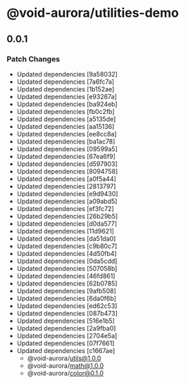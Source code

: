 # @void-aurora/utilities-demo

## 0.0.1

### Patch Changes

- Updated dependencies [9a58032]
- Updated dependencies [7a6fc7a]
- Updated dependencies [1b152ae]
- Updated dependencies [e93267a]
- Updated dependencies [ba924eb]
- Updated dependencies [fb0c2fb]
- Updated dependencies [a5135de]
- Updated dependencies [aa15136]
- Updated dependencies [ee8cc8a]
- Updated dependencies [ba1ac78]
- Updated dependencies [09599a5]
- Updated dependencies [67ea6f9]
- Updated dependencies [d597903]
- Updated dependencies [8094758]
- Updated dependencies [a0f5a44]
- Updated dependencies [2813797]
- Updated dependencies [e9d9430]
- Updated dependencies [a09abd5]
- Updated dependencies [ef3fc72]
- Updated dependencies [26b29b5]
- Updated dependencies [d0da577]
- Updated dependencies [11d9621]
- Updated dependencies [da51da0]
- Updated dependencies [c9b80c7]
- Updated dependencies [4d50fb4]
- Updated dependencies [0da5cdd]
- Updated dependencies [507058b]
- Updated dependencies [46fd861]
- Updated dependencies [62b0785]
- Updated dependencies [9afb508]
- Updated dependencies [6da0f6b]
- Updated dependencies [ed62c53]
- Updated dependencies [087b473]
- Updated dependencies [516e1b5]
- Updated dependencies [2a9fba0]
- Updated dependencies [2704e5a]
- Updated dependencies [07f7661]
- Updated dependencies [c1667ae]
  - @void-aurora/utils@1.0.0
  - @void-aurora/math@1.0.0
  - @void-aurora/color@0.1.0
